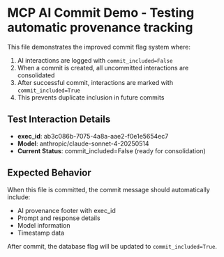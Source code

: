 # MCP AI Commit Demo - Testing automatic provenance tracking

This file demonstrates the improved commit flag system where:

1. AI interactions are logged with `commit_included=False`
2. When a commit is created, all uncommitted interactions are consolidated
3. After successful commit, interactions are marked with `commit_included=True`
4. This prevents duplicate inclusion in future commits

## Test Interaction Details

- **exec_id**: ab3c086b-7075-4a8a-aae2-f0e1e5654ec7
- **Model**: anthropic/claude-sonnet-4-20250514
- **Current Status**: commit_included=False (ready for consolidation)

## Expected Behavior

When this file is committed, the commit message should automatically include:
- AI provenance footer with exec_id
- Prompt and response details
- Model information
- Timestamp data

After commit, the database flag will be updated to `commit_included=True`.